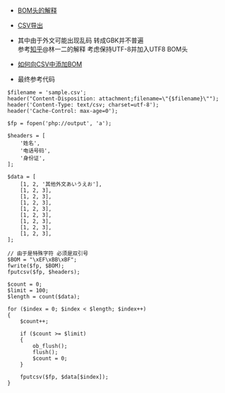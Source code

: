 * [BOM头的解释](https://www.cnblogs.com/qinmengjiao123-123/p/8325646.html)

* [CSV导出](https://segmentfault.com/a/1190000005366832)  

* 其中由于外文可能出现乱码 转成GBK并不普遍  
  参考[知乎](https://www.zhihu.com/question/21869078)@林一二的解释 考虑保持UTF-8并加入UTF8 BOM头

* [如何向CSV中添加BOM](https://stackoverflow.com/questions/25686191/adding-bom-to-csv-file-using-fputcsv)

* 最终参考代码
```
$filename = 'sample.csv';
header("Content-Disposition: attachment;filename=\"{$filename}\"");
header('Content-Type: text/csv; charset=utf-8');
header('Cache-Control: max-age=0');

$fp = fopen('php://output', 'a');

$headers = [
    '姓名',
    '电话号码',
    '身份证',
];

$data = [
    [1, 2, '其他外文あいうえお'],
    [1, 2, 3],
    [1, 2, 3],
    [1, 2, 3],
    [1, 2, 3],
    [1, 2, 3],
    [1, 2, 3],
    [1, 2, 3],
    [1, 2, 3],
];

// 由于是特殊字符 必须是双引号
$BOM = "\xEF\xBB\xBF";
fwrite($fp, $BOM);
fputcsv($fp, $headers);

$count = 0;
$limit = 100;
$length = count($data);

for ($index = 0; $index < $length; $index++)
{
    $count++;

    if ($count >= $limit)
    {
        ob_flush();
        flush();
        $count = 0;
    }

    fputcsv($fp, $data[$index]);
}
```

